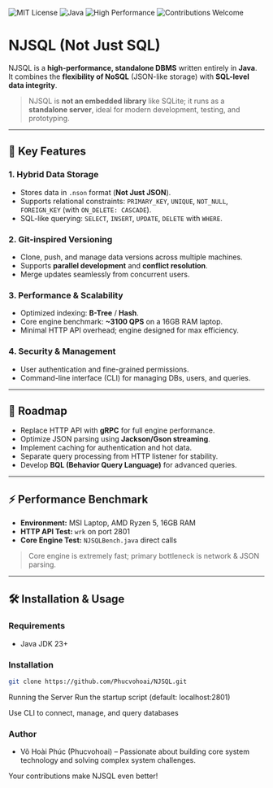 ![MIT License](https://img.shields.io/badge/license-MIT-green)
![Java](https://img.shields.io/badge/language-Java-blue)
![High Performance](https://img.shields.io/badge/performance-3100%20QPS-orange)
![Contributions Welcome](https://img.shields.io/badge/contributions-welcome-brightgreen)

# NJSQL (Not Just SQL)

NJSQL is a **high-performance, standalone DBMS** written entirely in **Java**.  
It combines the **flexibility of NoSQL** (JSON-like storage) with **SQL-level data integrity**.

> NJSQL is **not an embedded library** like SQLite; it runs as a **standalone server**, ideal for modern development, testing, and prototyping.

---

## 🌟 Key Features

### 1. Hybrid Data Storage
- Stores data in `.nson` format (**Not Just JSON**).  
- Supports relational constraints: `PRIMARY_KEY`, `UNIQUE`, `NOT_NULL`, `FOREIGN_KEY` (with `ON_DELETE: CASCADE`).  
- SQL-like querying: `SELECT`, `INSERT`, `UPDATE`, `DELETE` with `WHERE`.

### 2. Git-inspired Versioning
- Clone, push, and manage data versions across multiple machines.  
- Supports **parallel development** and **conflict resolution**.  
- Merge updates seamlessly from concurrent users.

### 3. Performance & Scalability
- Optimized indexing: **B-Tree** / **Hash**.  
- Core engine benchmark: **~3100 QPS** on a 16GB RAM laptop.  
- Minimal HTTP API overhead; engine designed for max efficiency.

### 4. Security & Management
- User authentication and fine-grained permissions.  
- Command-line interface (CLI) for managing DBs, users, and queries.  

---

## 🚀 Roadmap

- Replace HTTP API with **gRPC** for full engine performance.  
- Optimize JSON parsing using **Jackson/Gson streaming**.  
- Implement caching for authentication and hot data.  
- Separate query processing from HTTP listener for stability.  
- Develop **BQL (Behavior Query Language)** for advanced queries.

---

## ⚡ Performance Benchmark

- **Environment:** MSI Laptop, AMD Ryzen 5, 16GB RAM  
- **HTTP API Test:** `wrk` on port 2801  
- **Core Engine Test:** `NJSQLBench.java` direct calls  

> Core engine is extremely fast; primary bottleneck is network & JSON parsing.

---

## 🛠️ Installation & Usage

### Requirements
- Java JDK 23+

### Installation
```bash
git clone https://github.com/Phucvohoai/NJSQL.git
```

Running the Server
Run the startup script (default: localhost:2801)

Use CLI to connect, manage, and query databases

### Author
- Võ Hoài Phúc (Phucvohoai) – Passionate about building core system technology and solving complex system challenges.

Your contributions make NJSQL even better!
